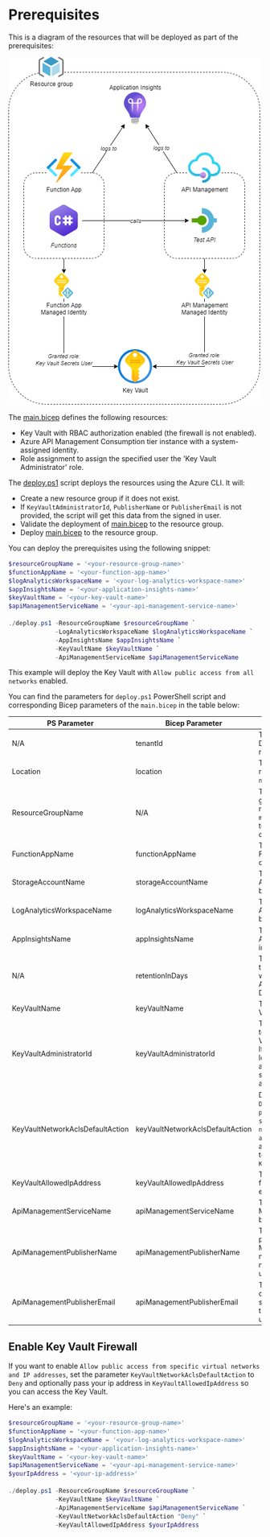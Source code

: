# Prerequisites

This is a diagram of the resources that will be deployed as part of the prerequisites:

![Prerequisites](./prerequisites.drawio.png)

The [main.bicep](./main.bicep) defines the following resources:
- Key Vault with RBAC authorization enabled (the firewall is not enabled).
- Azure API Management Consumption tier instance with a system-assigned identity.
- Role assignment to assign the specified user the 'Key Vault Administrator' role.

The [deploy.ps1](./deploy.ps1) script deploys the resources using the Azure CLI. It will:
- Create a new resource group if it does not exist.
- If `KeyVaultAdministratorId`, `PublisherName` or `PublisherEmail` is not provided, the script will get this data from the signed in user.
- Validate the deployment of [main.bicep](./main.bicep) to the resource group.
- Deploy [main.bicep](./main.bicep) to the resource group.

You can deploy the prerequisites using the following snippet:

```powershell
$resourceGroupName = '<your-resource-group-name>'
$functionAppName = '<your-function-app-name>'
$logAnalyticsWorkspaceName = '<your-log-analytics-workspace-name>'
$appInsightsName = '<your-application-insights-name>'
$keyVaultName = '<your-key-vault-name>'
$apiManagementServiceName = '<your-api-management-service-name>'

./deploy.ps1 -ResourceGroupName $resourceGroupName `
             -LogAnalyticsWorkspaceName $logAnalyticsWorkspaceName `
             -AppInsightsName $appInsightsName `
             -KeyVaultName $keyVaultName `
             -ApiManagementServiceName $apiManagementServiceName
```

This example will deploy the Key Vault with `Allow public access from all networks` enabled.

You can find the parameters for `deploy.ps1` PowerShell script and corresponding Bicep parameters of the `main.bicep` in the table below:

| PS Parameter | Bicep Parameter | Description |
|-|-|-|
| N/A | tenantId | The Azure AD tenant ID. Default: tenant id of the resource group. |
| Location | location | The location for the resources. Default: `norwayeast` |
| ResourceGroupName | N/A | The name of the resource group to which the resources in the `main.bicep` are deployed to. Will be created if it doesn't exist |
| FunctionAppName | functionAppName | The name of the Azure Function App to be created. |
| StorageAccountName | storageAccountName | The name of the Storage Account that will be used by the Function App. |
| LogAnalyticsWorkspaceName | logAnalyticsWorkspaceName | The name of the Log Analytics workspace to be created. |
| AppInsightsName | appInsightsName | The name of the Application Insights instance to be created. |
| N/A | retentionInDays | The retention period for the Log Analytics workspace and Application Insights. Default: `30` |
| KeyVaultName | keyVaultName | The name of the Key Vault to be created. |
| KeyVaultAdministratorId | keyVaultAdministratorId | The object ID of the user to be assigned the 'Key Vault Administrator' role. If `$null` then the id of the logged in uer is used. If an empty string is specified, the role is not assigned. |
| KeyVaultNetworkAclsDefaultAction | keyVaultNetworkAclsDefaultAction | Defaults to `Allow`. Set to `Deny` to enable `Allow public access from specific virtual networks and IP addresses` and optionally add an allowed ip addres to `KeyVaultAllowedIpAddress` |
| KeyVaultAllowedIpAddress | keyVaultAllowedIpAddress | The allowed IP address for the Key Vault. Default: empty |
| ApiManagementServiceName | apiManagementServiceName | The name of the API Management service to be created. |
| ApiManagementPublisherName | apiManagementPublisherName | The name of the publisher of the API Management service. If not specified, the display name of the logged in user is used. |
| ApiManagementPublisherEmail | apiManagementPublisherEmail | The email of the publisher of the API Management service. If not specified, the email of the logged in user is used. |


## Enable Key Vault Firewall

If you want to enable `Allow public access from specific virtual networks and IP addresses`, set the parameter `KeyVaultNetworkAclsDefaultAction` to `Deny` and optionally pass your ip address in `KeyVaultAllowedIpAddress` so you can access the Key Vault.

Here's an example:

```powershell
$resourceGroupName = '<your-resource-group-name>'
$functionAppName = '<your-function-app-name>'
$logAnalyticsWorkspaceName = '<your-log-analytics-workspace-name>'
$appInsightsName = '<your-application-insights-name>'
$keyVaultName = '<your-key-vault-name>'
$apiManagementServiceName = '<your-api-management-service-name>'
$yourIpAddress = '<your-ip-address>'

./deploy.ps1 -ResourceGroupName $resourceGroupName `
             -KeyVaultName $keyVaultName `
             -ApiManagementServiceName $apiManagementServiceName `
             -KeyVaultNetworkAclsDefaultAction "Deny" `
             -KeyVaultAllowedIpAddress $yourIpAddress
```